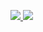 <a href="https://www.instagram.com/kyuuuuuuuuu_m/?next=%2F" target="_blank"><img src="https://img.shields.io/badge/Instagram-E4405F?style=for-the-badge&logo=Instagram&logoColor=white">
<a href="https://www.instagram.com/kyuuuuuuuuu_m/?next=%2F" target="_blank"><img src="https://img.shields.io/badge/linkedin-#0A66C2?style=for-the-badge&logo=LinkedIn&logoColor=white">

